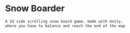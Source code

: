 # Snow Boarder

```bash
A 2d side scrolling snow board game, made with Unity, 
where you have to balance and reach the end of the map 
```